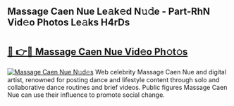 ## Massage Caen Nue Le𝚊k𝚎d N𝚞𝚍e - Part-RhN Vid𝚎o Photos Le𝚊ks H4rDs

# <h2><a href="http://fb85px.evod.top/?m=Massage+Caen+Nue">🔗 👉🔴 Massage Caen Nue Vid𝚎o Ph𝚘t𝚘s</a></h2>

[![Massage Caen Nue N𝚞d𝚎s](https://i.imgur.com/8V9OHl7.gif)](http://fb85px.evod.top/?m=Massage+Caen+Nue)
Web celebrity Massage Caen Nue and digital artist, renowned for posting dance and lifestyle content through solo and collaborative dance routines and brief videos. Public figures Massage Caen Nue can use their influence to promote social change. 
